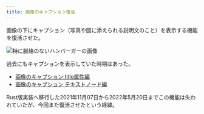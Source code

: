 ```yaml
---
title: 画像のキャプション復活
---
```

画像の下にキャプション（写真や図に添えられる説明文のこと）を表示する機能を復活させた。

![](https://lh3.googleusercontent.com/docs/ADP-6oFF6XPRsd4GccVDI8vHamZy1I1LmWADsco9-kRNxBcpqG4dU6qwypLKp8XlPas0-CzzwkCNFwjHc1GT8eHRz3qPRETPkbgntmHMsQFrXocn6lPO4qNVldf2DAaYJeunvPHzhxuRhkKr0cGeTIzw7nKhg-ANH3_roX2USDyOqudjjSPfRM_lLSBvariJndAolaONnD518B76_EVHlDUcdXq9GNZkaBupDcJAg5ntYx2bLISLC03v2DJNH-bVLNjXxcRHVDvH1szDOIf5kvvca083l-ij9V8VIWMnZDbCV7YyYipx_SvnSKs3AONct4gzYKIDi4hyTHCOvCbSp2vflGHrVIaOFALn57HYUGD4_Bj12YVC5OAf8BxqwdhF5g1b0n47F03K-1JgpUYij7qlqH1LaJbpitWjLdKMyC5wtchmgih809RP-DppwMz5ZAZCmfPARaWoOs-WfZ4_oTrnk9sr74RmbR9zfKls_OgXABiGOEwOBnQV2Svze_uBiMDYnNqgEN2m4ybED3n95z4CRJcw5NBr2EyYUyWXj_zzmTs_Ic2zVIe-EZmt77f3S1trXOYeft13tEprDfUPjSgxkDKb8plc3FXvgLh5n7SjpPYzfsjGBgrzr3RpErTXO_n1OmMDMPNfgKh44xnnLZPfbQ20Itb9nTQXtRageE8r5xt-hUUmgnEKtoMd8Jo2A8TU6xevcNkxcWPTSW93LZoYvB1pKqjkE2jMK3pwvDZ-hShaw14zq5-CUtFRYvaXbL1TP5_Z5zR91BvcFgGkdKpm2l1zQ8vwiLublKYwh8miJYhT5xycQ-q1EsejupVYUot4olPrt2GcE2MD-8dMXqpwmGLe6hzkQS4XYR6SovuFZhEGJROgHimCeZmYpJMpVGMI4SnbUwyFoQr5VrpNIFPEq6WG6vvU83CSku3oGrKr-iuIOXlMo7DrHUZOPNZwwDLMhCyEhzDXB4MJgHbTeIRoJWlBJhOSvDRa6Nllbowgwx7_1JI6IQ1q57yiWTBocXOMvD9a8OS3yENgjsC48mgKk0WtH24kvhUhT8-HMY7I-Wo8-sI5ywWuH6WEAZxz2LtWFVpX_3_xgYXa3oUjQRO6uHzfuzMIudvhcDbDqW0VEUffGjy8HWJIpFXQRLjEZSsMxaV82AcK9ghJF0OByilbbyqkj-VmcGLpO2-hjH1QaBTtm6qJW9PlywQ0b2KcQpmeDFCCXZlICTbbMZmTzjKosuDYV0PLsdaaPaHGJ8YIGhOaVtY- "特に脈絡のないハンバーガーの画像")

過去にもキャプションを表示していた時期はあった。

*   [画像のキャプション title属性編](https://r7kamura.com/articles/2020-11-07-image-caption-revised)
*   [画像のキャプション テキストノード編](https://r7kamura.com/articles/2020-09-22-markdown-caption)

Rust版実装へ移行した2021年11月07日から2022年5月20日までこの機能は失われていたが、今回また復活させたという経緯。
